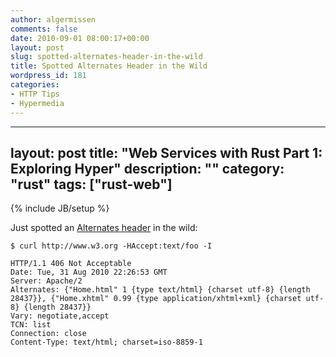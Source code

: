```yaml
---
author: algermissen
comments: false
date: 2010-09-01 08:00:17+00:00
layout: post
slug: spotted-alternates-header-in-the-wild
title: Spotted Alternates Header in the Wild
wordpress_id: 181
categories:
- HTTP Tips
- Hypermedia
---
```

---
layout: post
title: "Web Services with Rust Part 1: Exploring Hyper"
description: ""
category: "rust"
tags: ["rust-web"]
---
{% include JB/setup %}

Just spotted an [Alternates header](http://www.ietf.org/rfc/rfc2295.txt) in the wild:


    
    
    $ curl http://www.w3.org -HAccept:text/foo -I
    
    HTTP/1.1 406 Not Acceptable
    Date: Tue, 31 Aug 2010 22:26:53 GMT
    Server: Apache/2
    Alternates: {"Home.html" 1 {type text/html} {charset utf-8} {length 28437}}, {"Home.xhtml" 0.99 {type application/xhtml+xml} {charset utf-8} {length 28437}}
    Vary: negotiate,accept
    TCN: list
    Connection: close
    Content-Type: text/html; charset=iso-8859-1
    
